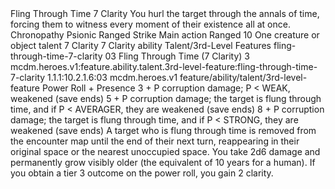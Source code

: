 <ability>
  <name>Fling Through Time</name>
  <cost>7 Clarity</cost>
  <flavor>You hurl the target through the annals of time, forcing them to witness every moment of their existence all at once.</flavor>
  <keywords>
    <keyword>Chronopathy</keyword>
    <keyword>Psionic</keyword>
    <keyword>Ranged</keyword>
    <keyword>Strike</keyword>
  </keywords>
  <type>Main action</type>
  <distance>Ranged 10</distance>
  <target>One creature or object</target>
  <metadata>
    <class>talent</class>
    <cost>7 Clarity</cost>
    <cost_amount>7</cost_amount>
    <cost_resource>Clarity</cost_resource>
    <feature_type>ability</feature_type>
    <file_dpath>Talent/3rd-Level Features</file_dpath>
    <item_id>fling-through-time-7-clarity</item_id>
    <item_index>03</item_index>
    <item_name>Fling Through Time (7 Clarity)</item_name>
    <level>3</level>
    <scc>mcdm.heroes.v1:feature.ability.talent.3rd-level-feature:fling-through-time-7-clarity</scc>
    <scdc>1.1.1:10.2.1.6:03</scdc>
    <source>mcdm.heroes.v1</source>
    <type>feature/ability/talent/3rd-level-feature</type>
  </metadata>
  <effects>
    <effect type="roll">
      <roll>Power Roll + Presence</roll>
      <t1>3 + P corruption damage; P &lt; WEAK, weakened (save ends)</t1>
      <t2>5 + P corruption damage; the target is flung through time, and if P &lt; AVERAGER, they are weakened (save ends)</t2>
      <t3>8 + P corruption damage; the target is flung through time, and if P &lt; STRONG, they are weakened (save ends)</t3>
    </effect>
    <effect type="mundane">A target who is flung through time is removed from the encounter map until the end of their next turn, reappearing in their original space or the nearest unoccupied space.</effect>
    <effect type="mundane" name="Strained">You take 2d6 damage and permanently grow visibly older (the equivalent of 10 years for a human). If you obtain a tier 3 outcome on the power roll, you gain 2 clarity.</effect>
  </effects>
</ability>
